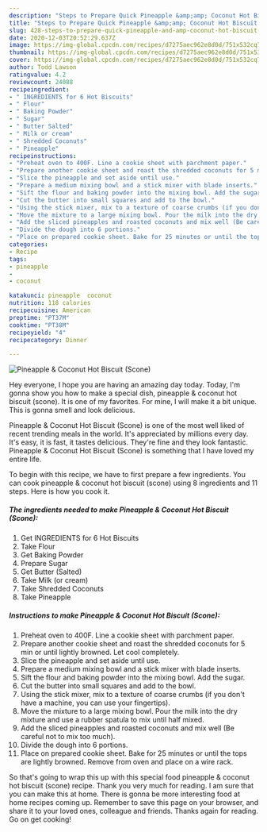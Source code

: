 ```yaml
---
description: "Steps to Prepare Quick Pineapple &amp;amp; Coconut Hot Biscuit (Scone)"
title: "Steps to Prepare Quick Pineapple &amp;amp; Coconut Hot Biscuit (Scone)"
slug: 428-steps-to-prepare-quick-pineapple-and-amp-coconut-hot-biscuit-scone
date: 2020-12-03T20:52:29.637Z
image: https://img-global.cpcdn.com/recipes/d7275aec962e8d0d/751x532cq70/pineapple-coconut-hot-biscuit-scone-recipe-main-photo.jpg
thumbnail: https://img-global.cpcdn.com/recipes/d7275aec962e8d0d/751x532cq70/pineapple-coconut-hot-biscuit-scone-recipe-main-photo.jpg
cover: https://img-global.cpcdn.com/recipes/d7275aec962e8d0d/751x532cq70/pineapple-coconut-hot-biscuit-scone-recipe-main-photo.jpg
author: Todd Lawson
ratingvalue: 4.2
reviewcount: 24088
recipeingredient:
- " INGREDIENTS for 6 Hot Biscuits"
- " Flour"
- " Baking Powder"
- " Sugar"
- " Butter Salted"
- " Milk or cream"
- " Shredded Coconuts"
- " Pineapple"
recipeinstructions:
- "Preheat oven to 400F. Line a cookie sheet with parchment paper."
- "Prepare another cookie sheet and roast the shredded coconuts for 5 min or until lightly browned. Let cool completely."
- "Slice the pineapple and set aside until use."
- "Prepare a medium mixing bowl and a stick mixer with blade inserts."
- "Sift the flour and baking powder into the mixing bowl. Add the sugar."
- "Cut the butter into small squares and add to the bowl."
- "Using the stick mixer, mix to a texture of coarse crumbs (if you don&#39;t have a machine, you can use your fingertips)."
- "Move the mixture to a large mixing bowl. Pour the milk into the dry mixture and use a rubber spatula to mix until half mixed."
- "Add the sliced pineapples and roasted coconuts and mix well (Be careful not to mix too much)."
- "Divide the dough into 6 portions."
- "Place on prepared cookie sheet. Bake for 25 minutes or until the tops are lightly browned. Remove from oven and place on a wire rack."
categories:
- Recipe
tags:
- pineapple
- 
- coconut

katakunci: pineapple  coconut 
nutrition: 118 calories
recipecuisine: American
preptime: "PT37M"
cooktime: "PT38M"
recipeyield: "4"
recipecategory: Dinner

---
```



![Pineapple &amp; Coconut Hot Biscuit (Scone)](https://img-global.cpcdn.com/recipes/d7275aec962e8d0d/751x532cq70/pineapple-coconut-hot-biscuit-scone-recipe-main-photo.jpg)

Hey everyone, I hope you are having an amazing day today. Today, I'm gonna show you how to make a special dish, pineapple &amp; coconut hot biscuit (scone). It is one of my favorites. For mine, I will make it a bit unique. This is gonna smell and look delicious.



Pineapple &amp; Coconut Hot Biscuit (Scone) is one of the most well liked of recent trending meals in the world. It's appreciated by millions every day. It's easy, it is fast, it tastes delicious. They're fine and they look fantastic. Pineapple &amp; Coconut Hot Biscuit (Scone) is something that I have loved my entire life.


To begin with this recipe, we have to first prepare a few ingredients. You can cook pineapple &amp; coconut hot biscuit (scone) using 8 ingredients and 11 steps. Here is how you cook it.

<!--inarticleads1-->

##### The ingredients needed to make Pineapple &amp; Coconut Hot Biscuit (Scone):

1. Get  INGREDIENTS for 6 Hot Biscuits
1. Take  Flour
1. Get  Baking Powder
1. Prepare  Sugar
1. Get  Butter (Salted)
1. Take  Milk (or cream)
1. Take  Shredded Coconuts
1. Take  Pineapple




<!--inarticleads2-->

##### Instructions to make Pineapple &amp; Coconut Hot Biscuit (Scone):

1. Preheat oven to 400F. Line a cookie sheet with parchment paper.
1. Prepare another cookie sheet and roast the shredded coconuts for 5 min or until lightly browned. Let cool completely.
1. Slice the pineapple and set aside until use.
1. Prepare a medium mixing bowl and a stick mixer with blade inserts.
1. Sift the flour and baking powder into the mixing bowl. Add the sugar.
1. Cut the butter into small squares and add to the bowl.
1. Using the stick mixer, mix to a texture of coarse crumbs (if you don&#39;t have a machine, you can use your fingertips).
1. Move the mixture to a large mixing bowl. Pour the milk into the dry mixture and use a rubber spatula to mix until half mixed.
1. Add the sliced pineapples and roasted coconuts and mix well (Be careful not to mix too much).
1. Divide the dough into 6 portions.
1. Place on prepared cookie sheet. Bake for 25 minutes or until the tops are lightly browned. Remove from oven and place on a wire rack.




So that's going to wrap this up with this special food pineapple &amp; coconut hot biscuit (scone) recipe. Thank you very much for reading. I am sure that you can make this at home. There is gonna be more interesting food at home recipes coming up. Remember to save this page on your browser, and share it to your loved ones, colleague and friends. Thanks again for reading. Go on get cooking!
